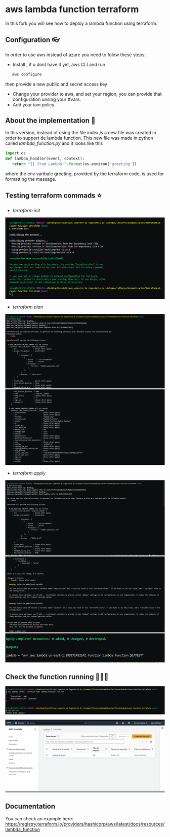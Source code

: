 # aws lambda function terraform
In this fork you will see how to deploy a lambda function using terraform. <br>

## Configuration 👓

In order to use aws instead of azure you need to folow these steps: 
 - Install , if u dont have it yet,   aws CLI and run 
 ```bash
    aws configure
```
 then provide a new public and secret access key

- Change your provider to aws, and set your region, you can provide that configuration unsing your tfvars.
- Add your iam policy. 

## About the implementation 🎈

In this version, instead of using the file *index.js* a new file was created in order to support de lambda function. This new file was made in python called *lambda_function.py* and it looks like this
 ```python
import os
def lambda_handler(event, context):
    return "{} from Lambda!".format(os.environ['greeting'])
```

where the env varibale greeting, provided by the terraform code, is used for formatting the message.

## Testing terraform commads ⭐️

- *terraform init*

![Terrafor init](screenshots/terraform_init.png)

- *terraform plan*

![plan 1](screenshots/terraform_plann1.png)
![plan 2](screenshots/terraform_plann2.png)

- *terraform apply* 

![apply 1](screenshots/terraform_apply.png)
![apply 2](screenshots/terraform_apply2.png)
![apply 3](screenshots/terraform_apply3.png)

## Check the function running ⛹🏾‍♂️

![function out put](screenshots/exceuted_lambda.png)

![function created in aws](<screenshots/aws_lambda function.png>)

## Documentation 

You can check an example here: https://registry.terraform.io/providers/hashicorp/aws/latest/docs/resources/lambda_function

